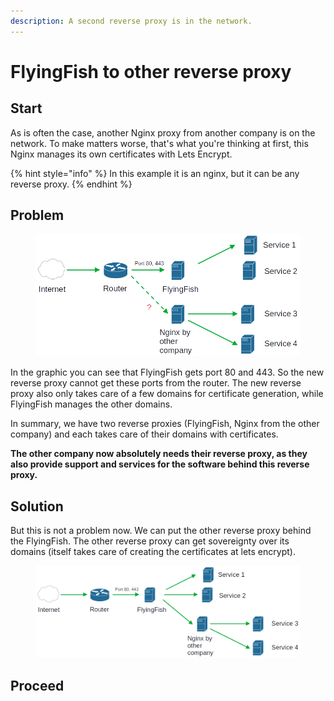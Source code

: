 ```yaml
---
description: A second reverse proxy is in the network.
---
```


# FlyingFish to other reverse proxy

## Start

As is often the case, another Nginx proxy from another company is on the network. To make matters worse, that's what you're thinking at first, this Nginx manages its own certificates with Lets Encrypt.

{% hint style="info" %}
In this example it is an nginx, but it can be any reverse proxy.
{% endhint %}

## Problem

<figure><img src="../../.gitbook/assets/example_other_rproxy1.png" alt=""><figcaption></figcaption></figure>

In the graphic you can see that FlyingFish gets port 80 and 443. So the new reverse proxy cannot get these ports from the router. The new reverse proxy also only takes care of a few domains for certificate generation, while FlyingFish manages the other domains.

In summary, we have two reverse proxies (FlyingFish, Nginx from the other company) and each takes care of their domains with certificates.

**The other company now absolutely needs their reverse proxy, as they also provide support and services for the software behind this reverse proxy.**

## Solution

But this is not a problem now. We can put the other reverse proxy behind the FlyingFish. The other reverse proxy can get sovereignty over its domains (itself takes care of creating the certificates at lets encrypt).

<figure><img src="../../.gitbook/assets/example_other_rproxy2.png" alt=""><figcaption></figcaption></figure>

## Proceed

